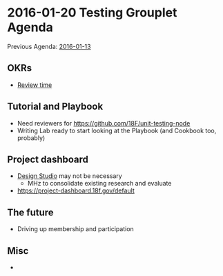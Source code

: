 # 2016-01-20 Testing Grouplet Agenda

Previous Agenda: [2016-01-13](./20160113_agenda.md)


## OKRs

* [Review time](https://docs.google.com/a/gsa.gov/document/d/18nPmH01Uz56xarHV66SVTU8f7boCr_ut5eQAArXzei4/edit?usp=sharing)

## Tutorial and Playbook

* Need reviewers for https://github.com/18F/unit-testing-node
* Writing Lab ready to start looking at the Playbook (and Cookbook too, probably)

## Project dashboard

* [Design Studio](https://methods.18f.gov/design-studio/) may not be necessary
  * MHz to consolidate existing research and evaluate
* https://project-dashboard.18f.gov/default

## The future

* Driving up membership and participation

## Misc

* 
